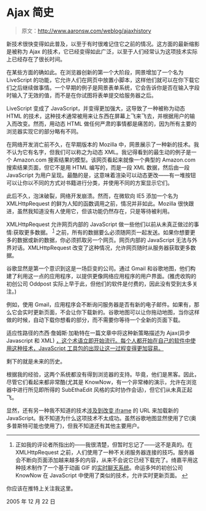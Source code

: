 # Ajax 简史

> 原文：<http://www.aaronsw.com/weblog/ajaxhistory>

新技术很快变得如此普及，以至于有时很难记住它之前的情况。这方面的最新缩影是被称为 Ajax 的技术，它已经变得如此广泛，以至于人们经常认为这项技术实际上已经存在了很长时间。

在某些方面的确如此。在浏览器创新的第一个大阶段，网景增加了一个名为 LiveScript 的功能，它允许人们在网页中放置小脚本，这样他们就可以在你下载它们之后继续做事情。一个早期的例子是网景表单系统，它会告诉你是否在输入字段时输入了无效的值，而不是在你试图将表单提交给服务器之后。

LiveScript 变成了 JavaScript，并变得更加强大，这导致了一种被称为动态 HTML 的技术，这种技术通常被用来让东西在屏幕上飞来飞去，并根据用户的输入而改变。然而，用动态 HTML 做任何严肃的事情都是痛苦的，因为所有主要的浏览器实现它的部分略有不同。

在网络开发消亡前不久，在早期版本的 Mozilla 中，网景展示了一种新的技术。我不认为它有名字，但我们可以称之为动态 XML。我记得看到的最生动的例子是一个 Amazon.com 搜索结果的模型。该网页看起来就像一个典型的 Amazon.com 搜索结果页面，但它不是用 HTML 编写的，而是一段 XML 数据，然后由一段 JavaScript 为用户呈现。最酷的是，这意味着渲染可以动态更改——有一堆按钮可以让你以不同的方式对书籍进行分类，并使用不同的方案显示它们。

此后不久，泡沫破裂，网络开发崩溃。然而，在微软向 IE5 添加一个名为 XMLHttpRequest 的鲜为人知的函数调用之前，情况并非如此。Mozilla 很快跟进，虽然我知道没有人使用它，但该功能仍然存在，只是等待被利用。

XMLHttpRequest 允许网页内部的 JavaScript 做一些他们以前从未真正做过的事情:获取更多数据。 <sup id="fnref:1">[1](#fn:1)</sup> 之前，所有的数据要么必须随网页一起发送。如果你想要更多的数据或新的数据，你必须抓取另一个网页。网页内部的 JavaScript 无法与外界对话。XMLHttpRequest 改变了这种情况，允许网页随时从服务器获取更多数据。

谷歌显然是第一个意识到这是一场巨变的公司。通过 Gmail 和谷歌地图，他们构建了利用这一点的应用程序，以提供更像网络应用程序的用户界面。(雅虎收购的初创公司 Oddpost 实际上早于此，但他们的软件是付费的，因此没有受到太多关注。)

例如，使用 Gmail，应用程序会不断询问服务器是否有新的电子邮件。如果有，那么它会实时更新页面，不会让你下载新的。谷歌地图可以让你拖动地图，当你这样做的时候，自动下载你想看的部分，而不需要你等待一个全新的页面下载。

适应性路径的杰西·詹姆斯·加勒特在一篇文章中将这种新策略描述为 Ajax(异步 Javascript 和 XML) [，这个术语立即开始流行。每个人都开始在自己的软件中使用这种技术，JavaScript 工具包的出现让这一过程变得更加容易。](http://www.adaptivepath.com/publications/essays/archives/000385.php)

剩下的就是未来的历史。

根据我的经验，这两个系统都没有得到浏览器的支持。毕竟，他们是黑客。因此，尽管它们看起来都非常酷(尤其是 KnowNow，有一个非常棒的演示，允许在浏览器中进行所见即所得的 SubEthaEdit 风格的实时协作会话)，但它们从未真正起飞。

显然，还有另一种我不知道的技术[涉及到改变 iframe](http://developer.apple.com/internet/webcontent/iframe.html) 的 URL 来加载新的 JavaScript。我不知道为什么这项技术不太成功。虽然谷歌地图显然使用了它(奥多普斯特可能也使用了)，但我不知道还有其他主要用户。

* * *

1.  正如我的评论者所指出的——我很清楚，但暂时忘记了——这不是真的。在 XMLHttpRequest 之前，人们使用了一种不关闭服务器连接的技巧。服务器会不断向页面添加越来越多的内容，从来不会说它已经下载完了。绮嘉平用这种技术制作了一个基于动画 GIF 的[实时聊天系统](http://zesty.ca/chat/)。命运多舛的初创公司 KnowNow 在 JavaScript 中使用了类似的技术，允许实时更新页面。 [↩](#fnref:1)

你应该在推特上关注我这里。

2005 年 12 月 22 日